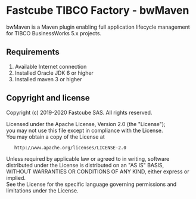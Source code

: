 Fastcube TIBCO Factory - bwMaven
======================

bwMaven is a Maven plugin enabling full application lifecycle
management for TIBCO BusinessWorks 5.x projects.

Requirements
-------------
1. Available Internet connection
2. Installed Oracle JDK 6 or higher
3. Installed maven 3 or higher

Copyright and license
----------------------
Copyright (c) 2019-2020 Fastcube SAS. All rights reserved.

Licensed under the Apache License, Version 2.0 (the "License");<br/>
you may not use this file except in compliance with the License.<br/>
You may obtain a copy of the License at

       http://www.apache.org/licenses/LICENSE-2.0

Unless required by applicable law or agreed to in writing, software<br/>
distributed under the License is distributed on an "AS IS" BASIS,<br/>
WITHOUT WARRANTIES OR CONDITIONS OF ANY KIND, either express or implied.<br/>
See the License for the specific language governing permissions and<br/>
limitations under the License.